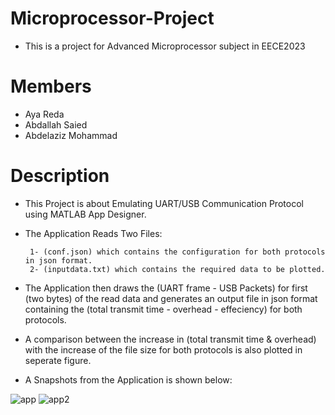 # Microprocessor-Project

- This is a project for Advanced Microprocessor subject in EECE2023

# Members
- Aya Reda
- Abdallah Saied
- Abdelaziz Mohammad

# Description
- This Project is about Emulating UART/USB Communication Protocol using MATLAB App Designer.

- The Application Reads Two Files:

       1- (conf.json) which contains the configuration for both protocols in json format.
       2- (inputdata.txt) which contains the required data to be plotted.

- The Application then draws the (UART frame - USB Packets) for first (two bytes) of the read data and generates an output file
  in json format containing the (total transmit time - overhead - effeciency) for both protocols.
  
- A comparison between the increase in (total transmit time & overhead) with the increase of the file size for both protocols is also
  plotted in seperate figure.
  
- A Snapshots from the Application is shown below:

![app](https://user-images.githubusercontent.com/68661639/141636083-120e14ce-346e-4b78-85b7-ecc571e3e8a5.JPG) 
![app2](https://user-images.githubusercontent.com/68661639/141638048-0f026d57-f52f-477e-a968-b698fd9662a4.JPG)

  

